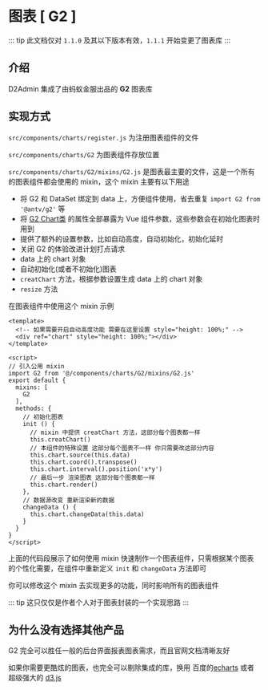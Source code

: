 # 图表 [ G2 ]

::: tip
此文档仅对 `1.1.0` 及其以下版本有效，`1.1.1` 开始变更了图表库
:::

## 介绍

D2Admin 集成了由蚂蚁金服出品的 **G2** 图表库

## 实现方式

`src/components/charts/register.js` 为注册图表组件的文件

`src/components/charts/G2` 为图表组件存放位置

`src/components/charts/G2/mixins/G2.js` 是图表最主要的文件，这是一个所有的图表组件都会使用的 mixin，这个 mixin 主要有以下用途

 - 将 G2 和 DataSet 绑定到 data 上，方便组件使用，省去重复 `import G2 from '@antv/g2'` 等
 - 将 [G2 Chart类](http://antv.alipay.com/zh-cn/g2/3.x/api/chart.html#_Chart) 的属性全部暴露为 Vue 组件参数，这些参数会在初始化图表时用到
 - 提供了额外的设置参数，比如自动高度，自动初始化，初始化延时
 - 关闭 G2 的体验改进计划打点请求
 - data 上的 chart 对象
 - 自动初始化(或者不初始化)图表
 - `creatChart` 方法，根据参数设置生成 data 上的 chart 对象
 - `resize` 方法

在图表组件中使用这个 mixin 示例

``` vue
<template>
  <!-- 如果需要开启自动高度功能 需要在这里设置 style="height: 100%;" -->
  <div ref="chart" style="height: 100%;"></div>
</template>

<script>
// 引入公用 mixin
import G2 from '@/components/charts/G2/mixins/G2.js'
export default {
  mixins: [
    G2
  ],
  methods: {
    // 初始化图表
    init () {
      // mixin 中提供 creatChart 方法，这部分每个图表都一样
      this.creatChart()
      // 本组件的特殊设置 这部分每个图表不一样 你只需要改这部分内容
      this.chart.source(this.data)
      this.chart.coord().transpose()
      this.chart.interval().position('x*y')
      // 最后一步 渲染图表 这部分每个图表都一样
      this.chart.render()
    },
    // 数据源改变 重新渲染新的数据
    changeData () {
      this.chart.changeData(this.data)
    }
  }
}
</script>
```

上面的代码段展示了如何使用 mixin 快速制作一个图表组件，只需根据某个图表的个性化需要，在组件中重新定义 `init` 和 `changeData` 方法即可

你可以修改这个 mixin 去实现更多的功能，同时影响所有的图表组件

::: tip
这只仅仅是作者个人对于图表封装的一个实现思路
:::

## 为什么没有选择其他产品

G2 完全可以胜任一般的后台界面报表图表需求，而且官网文档清晰友好

如果你需要更酷炫的图表，也完全可以剔除集成的库，换用 百度的[echarts](http://echarts.baidu.com/) 或者超级强大的 [d3.js](https://d3js.org/)